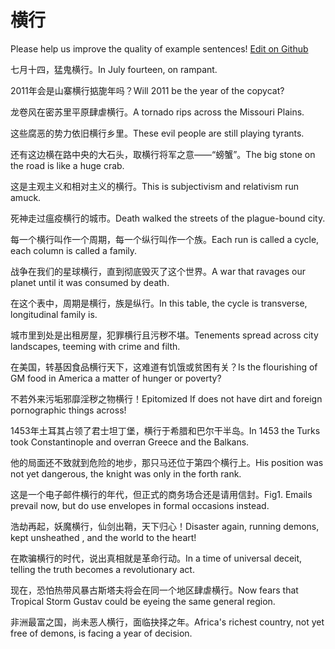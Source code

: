 # 横行

Please help us improve the quality of example sentences! [Edit on Github](https://github.com/jiyushe/jiyu-example-sentence-source/blob/main/chinese/hengxing.md)

<p><span class="chinese">七月十四，猛鬼横行。</span><span class="english">In July fourteen, on rampant.</span></p>

<p><span class="chinese">2011年会是山寨横行掂旎年吗？</span><span class="english">Will 2011 be the year of the copycat?</span></p>

<p><span class="chinese">龙卷风在密苏里平原肆虐横行。</span><span class="english">A tornado rips across the Missouri Plains.</span></p>

<p><span class="chinese">这些腐恶的势力依旧横行乡里。</span><span class="english">These evil people are still playing tyrants.</span></p>

<p><span class="chinese">还有这边横在路中央的大石头，取横行将军之意——“螃蟹”。</span><span class="english">The big stone on the road is like a huge crab.</span></p>

<p><span class="chinese">这是主观主义和相对主义的横行。</span><span class="english">This is subjectivism and relativism run amuck.</span></p>

<p><span class="chinese">死神走过瘟疫横行的城市。</span><span class="english">Death walked the streets of the plague-bound city.</span></p>

<p><span class="chinese">每一个横行叫作一个周期，每一个纵行叫作一个族。</span><span class="english">Each run is called a cycle, each column is called a family.</span></p>

<p><span class="chinese">战争在我们的星球横行，直到彻底毁灭了这个世界。</span><span class="english">A war that ravages our planet until it was consumed by death.</span></p>

<p><span class="chinese">在这个表中，周期是横行，族是纵行。</span><span class="english">In this table, the cycle is transverse, longitudinal family is.</span></p>

<p><span class="chinese">城市里到处是出租房屋，犯罪横行且污秽不堪。</span><span class="english">Tenements spread across city landscapes, teeming with crime and filth.</span></p>

<p><span class="chinese">在美国，转基因食品横行天下，这难道有饥饿或贫困有关？</span><span class="english">Is the flourishing of GM food in America a matter of hunger or poverty?</span></p>

<p><span class="chinese">不若外来污垢邪靡淫秽之物横行！</span><span class="english">Epitomized If does not have dirt and foreign pornographic things across!</span></p>

<p><span class="chinese">1453年土耳其占领了君士坦丁堡，横行于希腊和巴尔干半岛。</span><span class="english">In 1453 the Turks took Constantinople and overran Greece and the Balkans.</span></p>

<p><span class="chinese">他的局面还不致就到危险的地步，那只马还位于第四个横行上。</span><span class="english">His position was not yet dangerous, the knight was only in the forth rank.</span></p>

<p><span class="chinese">这是一个电子邮件横行的年代，但正式的商务场合还是请用信封。</span><span class="english">Fig1. Emails prevail now, but do use envelopes in formal occasions instead.</span></p>

<p><span class="chinese">浩劫再起，妖魔横行，仙剑出鞘，天下归心！</span><span class="english">Disaster again, running demons, kept unsheathed , and the world to the heart!</span></p>

<p><span class="chinese">在欺骗横行的时代，说出真相就是革命行动。</span><span class="english">In a time of universal deceit, telling the truth becomes a revolutionary act.</span></p>

<p><span class="chinese">现在，恐怕热带风暴古斯塔夫将会在同一个地区肆虐横行。</span><span class="english">Now fears that Tropical Storm Gustav could be eyeing the same general region.</span></p>

<p><span class="chinese">非洲最富之国，尚未恶人横行，面临抉择之年。</span><span class="english">Africa's richest country, not yet free of demons, is facing a year of decision.</span></p>

